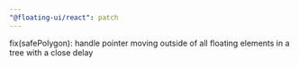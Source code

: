 ```yaml
---
"@floating-ui/react": patch
---
```


fix(safePolygon): handle pointer moving outside of all floating elements in a tree with a close delay
